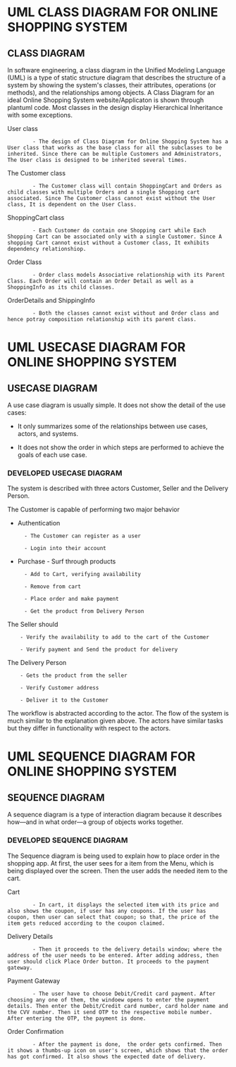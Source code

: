 # UML CLASS DIAGRAM FOR ONLINE SHOPPING SYSTEM #

## CLASS DIAGRAM ##
In software engineering, a class diagram in the Unified Modeling Language (UML) is a type of static structure diagram that describes the structure of a system by showing the system's classes, their attributes, operations (or methods), and the relationships among objects. A Class Diagram for an ideal Online Shopping System website/Applicaton is shown through plantuml code. Most classes in the design display Hierarchical Inheritance with some exceptions. 

User class 
    
            - The design of Class Diagram for Online Shopping System has a User class that works as the base class for all the subclasses to be inherited. Since there can be multiple Customers and Administrators, The User class is designed to be inherited several times.

The Customer class 
    
            - The Customer class will contain ShoppingCart and Orders as child classes with multiple Orders and a single Shopping cart associated. Since The Customer class cannot exist without the User class, It is dependent on the User Class.
ShoppingCart class 
    
            - Each Customer do contain one Shopping cart while Each Shopping Cart can be associated only with a single Customer. Since A shopping Cart cannot exist without a Customer class, It exhibits dependency relationshiop. 
Order Class 
            
            - Order class models Associative relationship with its Parent Class. Each Order will contain an Order Detail as well as a ShoppingInfo as its child classes.
OrderDetails and ShippingInfo 
    
            - Both the classes cannot exist without and Order class and hence potray composition relationship with its parent class.

# UML USECASE DIAGRAM FOR ONLINE SHOPPING SYSTEM

## USECASE DIAGRAM
 
A use case diagram is usually simple. It does not show the detail of the use cases:

- It only summarizes some of the relationships between use cases, actors, and systems.

- It does not show the order in which steps are performed to achieve the goals of each use case.

### DEVELOPED USECASE DIAGRAM

The system is described with three actors Customer, Seller and the Delivery Person.

The Customer is capable of performing two major behavior

- Authentication

        - The Customer can register as a user
 
        - Login into their account

- Purchase - Surf through products

        - Add to Cart, verifying availability

        - Remove from cart

        - Place order and make payment

        - Get the product from Delivery Person

The Seller should

        - Verify the availability to add to the cart of the Customer

        - Verify payment and Send the product for delivery
 
The Delivery Person

        - Gets the product from the seller

        - Verify Customer address

        - Deliver it to the Customer

The workflow is abstracted according to the actor. The flow of the system is much similar to the explanation given above. The actors have similar tasks but they differ in functionality with respect to the actors.



# UML SEQUENCE DIAGRAM FOR ONLINE SHOPPING SYSTEM

## SEQUENCE DIAGRAM

A sequence diagram is a type of interaction diagram because it describes how—and in what order—a group of objects works together.

### DEVELOPED SEQUENCE DIAGRAM

The Sequence diagram is being used to explain how to place  order in the shopping app. At first, the user sees for a item from the Menu, which is being displayed over the screen. Then the user adds the needed item to the cart. 

Cart 
    
            - In cart, it displays the selected item with its price and also shows the coupon, if user has any coupons. If the user has coupon, then user can select that coupon; so that, the price of the item gets reduced according to the coupon claimed.

Delivery Details 
    
            - Then it proceeds to the delivery details window; where the address of the user needs to be entered. After adding address, then user should click Place Order button. It proceeds to the payment gateway.

Payment Gateway 
    
            - The user have to choose Debit/Credit card payment. After choosing any one of them, the windoew opens to enter the payment details. Then enter the Debit/Credit card number, card holder name and the CVV number. Then it send OTP to the respective mobile number. After entering the OTP, the payment is done.

Order Confirmation 
    
            - After the payment is done,  the order gets confirmed. Then it shows a thumbs-up icon on user's screen, which shows that the order has got confirmed. It also shows the expected date of delivery.
